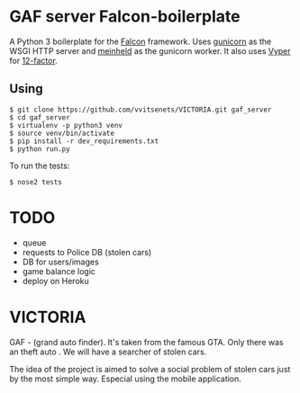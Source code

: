 # GAF server Falcon-boilerplate 

A Python 3 boilerplate for the [Falcon](https://github.com/falconry/falcon) framework. Uses [gunicorn](https://github.com/benoitc/gunicorn) as the WSGI HTTP server and [meinheld](https://github.com/mopemope/meinheld) as the gunicorn worker. It also uses [Vyper](https://github.com/admiralobvious/vyper) for [12-factor](https://12factor.net/).

## Using

```
$ git clone https://github.com/vvitsenets/VICTORIA.git gaf_server
$ cd gaf_server
$ virtualenv -p python3 venv
$ source venv/bin/activate
$ pip install -r dev_requirements.txt
$ python run.py
```

To run the tests:

```
$ nose2 tests
```

# TODO
 - queue
 - requests to Police DB (stolen cars)
 - DB for users/images
 - game balance logic
 - deploy on Heroku


# VICTORIA

GAF - (grand auto finder). It's taken from the famous GTA. Only there was an theft auto . We will have a searcher of stolen cars.

The idea of the project is aimed to solve a social problem of stolen cars just by the most simple way. Especial using the mobile application.
